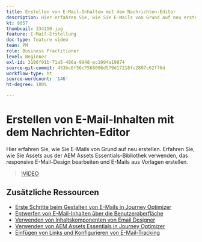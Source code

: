 ```yaml
---
title: Erstellen von E-Mail-Inhalten mit dem Nachrichten-Editor
description: Hier erfahren Sie, wie Sie E-Mails von Grund auf neu erstellen. Erfahren Sie, wie Sie Assets aus der AEM Assets Essentials-Bibliothek verwenden, das responsive E-Mail-Design bearbeiten und E-Mails aus Vorlagen erstellen.
kt: 8057
thumbnail: 334150.jpg
feature: E-Mail-Erstellung
doc-type: feature video
team: PM
role: Business Practitioner
level: Beginner
exl-id: 3186f91b-71a5-486a-9948-ec1994a19874
source-git-commit: 453bc6f56c7568086d579d17218fc2807c62f76d
workflow-type: ht
source-wordcount: '146'
ht-degree: 100%

---
```


# Erstellen von E-Mail-Inhalten mit dem Nachrichten-Editor

Hier erfahren Sie, wie Sie E-Mails von Grund auf neu erstellen. Erfahren Sie, wie Sie Assets aus der AEM Assets Essentials-Bibliothek verwenden, das responsive E-Mail-Design bearbeiten und E-Mails aus Vorlagen erstellen.

>[!VIDEO](https://video.tv.adobe.com/v/334150?quality=12)

## Zusätzliche Ressourcen

* [Erste Schritte beim Gestalten von E-Mails in Journey Optimizer](https://experienceleague.adobe.com/docs/journey-optimizer/using/create-messages/email-designer/design-emails.html?lang=de)
* [Entwerfen von E-Mail-Inhalten über die Benutzeroberfläche](https://experienceleague.adobe.com/docs/journey-optimizer/using/create-messages/email-designer/create-email-content.html?lang=de)
* [Verwenden von Inhaltskomponenten von Email Designer](https://experienceleague.adobe.com/docs/journey-optimizer/using/create-messages/email-designer/content-components.html?lang=de)
* [Verwenden von AEM Assets Essentials in Journey Optimizer](https://experienceleague.adobe.com/docs/journey-optimizer/using/create-messages/assets-essentials.html?lang=de)
* [Einfügen von Links und Konfigurieren von E-Mail-Tracking](https://experienceleague.adobe.com/docs/journey-optimizer/using/reporting/message-tracking.html?lang=de)
